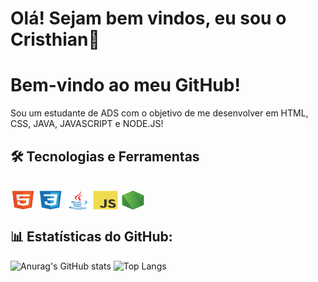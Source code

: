 # Olá! Sejam bem vindos, eu sou o Cristhian👋

# Bem-vindo ao meu GitHub!
Sou um estudante de ADS com o objetivo de me desenvolver em HTML, CSS, JAVA, JAVASCRIPT e NODE.JS!
## 🛠️ Tecnologias e Ferramentas
<div style="display: inline_block"><br>
  <img align="center" alt="HTML" height="30" width="40" src="https://raw.githubusercontent.com/devicons/devicon/master/icons/html5/html5-original.svg">
  <img align="center" alt="CSS" height="30" width="40" src="https://raw.githubusercontent.com/devicons/devicon/master/icons/css3/css3-original.svg">
  <img align="center" alt="Java" height="30" width="40" src="https://raw.githubusercontent.com/devicons/devicon/master/icons/java/java-original.svg">
  <img align="center" alt="JavaScript" height="30" width="40" src="https://raw.githubusercontent.com/devicons/devicon/master/icons/javascript/javascript-original.svg">
  <img align="center" alt="Node.js" height="30" width="40" src="https://raw.githubusercontent.com/devicons/devicon/master/icons/nodejs/nodejs-original.svg">
</div>


## 📊 Estatísticas do GitHub:

![Anurag's GitHub stats](https://github-readme-stats.vercel.app/api?username=CristhianMazon&show_icons=true&theme=jolly)
![Top Langs](https://github-readme-stats.vercel.app/api/top-langs/?username=CristhianMazon&layout=compact&theme=jolly)


<!---
SahEnaile/SahEnaile is a ✨ special ✨ repository because its `README.md` (this file) appears on your GitHub profile.
You can click the Preview link to take a look at your changes.
--->
